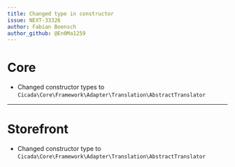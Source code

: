 ```yaml
---
title: Changed type in constructor
issue: NEXT-33326
author: Fabian Boensch
author_github: @En0Ma1259
---
```

# Core
* Changed constructor types to `Cicada\Core\Framework\Adapter\Translation\AbstractTranslator`
___
# Storefront
* Changed constructor type to `Cicada\Core\Framework\Adapter\Translation\AbstractTranslator`
